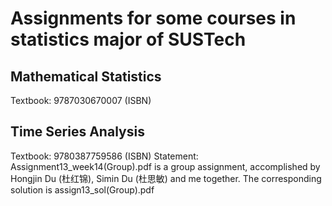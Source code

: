 # Assignments for some courses in statistics major of SUSTech 

## Mathematical Statistics
Textbook: 9787030670007 (ISBN)

## Time Series Analysis
Textbook: 9780387759586 (ISBN)
Statement: Assignment13_week14(Group).pdf is a group assignment, accomplished by Hongjin Du (杜红锦), Simin Du (杜思敏) and me together. The corresponding solution is assign13_sol(Group).pdf
